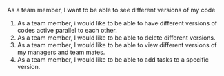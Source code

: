 As a team member, I want to be able to see different versions of my code

1. As a team member, i would like to be able to have different versions of codes active parallel to each other.
2. As a team member, I would like to be able to delete different versions.
3. As a team member, I would like to be able to view different versions of my managers and team mates.
4. As a team member, I would like to be able to add tasks to a specific version.

